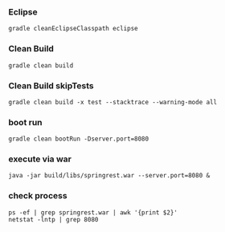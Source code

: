 ### Eclipse
`````
gradle cleanEclipseClasspath eclipse
`````

### Clean Build
`````
gradle clean build
`````


### Clean Build skipTests
`````
gradle clean build -x test --stacktrace --warning-mode all
`````

### boot run
`````
gradle clean bootRun -Dserver.port=8080
`````

### execute via war
`````
java -jar build/libs/springrest.war --server.port=8080 &
`````

### check process
`````
ps -ef | grep springrest.war | awk '{print $2}'
netstat -lntp | grep 8080
`````
